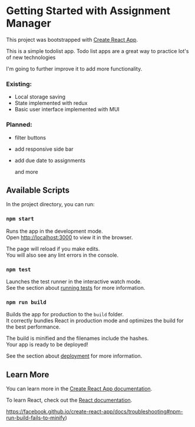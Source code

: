 # Getting Started with Assignment Manager

This project was bootstrapped with [Create React App](https://github.com/facebook/create-react-app).

This is a simple todolist app. Todo list apps are a great way to practice lot's of new technologies

I'm going to further improve it to add more functionality. 

### Existing:

- Local storage saving
- State implemented with redux
- Basic user interface implemented with MUI

### Planned:

- filter buttons

- add responsive side bar 

- add due date to assignments

  and more 



## Available Scripts

In the project directory, you can run:

### `npm start`

Runs the app in the development mode.\
Open [http://localhost:3000](http://localhost:3000) to view it in the browser.

The page will reload if you make edits.\
You will also see any lint errors in the console.

### `npm test`

Launches the test runner in the interactive watch mode.\
See the section about [running tests](https://facebook.github.io/create-react-app/docs/running-tests) for more information.

### `npm run build`

Builds the app for production to the `build` folder.\
It correctly bundles React in production mode and optimizes the build for the best performance.

The build is minified and the filenames include the hashes.\
Your app is ready to be deployed!

See the section about [deployment](https://facebook.github.io/create-react-app/docs/deployment) for more information.

## Learn More

You can learn more in the [Create React App documentation](https://facebook.github.io/create-react-app/docs/getting-started).

To learn React, check out the [React documentation](https://reactjs.org/).

https://facebook.github.io/create-react-app/docs/troubleshooting#npm-run-build-fails-to-minify)
